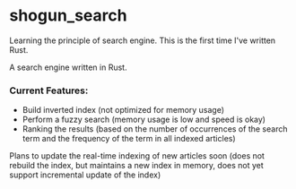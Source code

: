 # shogun_search

Learning the principle of search engine. This is the first time I've written Rust.

A search engine written in Rust.

### Current Features:

* Build inverted index (not optimized for memory usage)
* Perform a fuzzy search (memory usage is low and speed is okay)
* Ranking the results (based on the number of occurrences of the search term and the frequency of the term in all indexed articles)

Plans to update the real-time indexing of new articles soon (does not rebuild the index, but maintains a new index in memory, does not yet support incremental update of the index)
